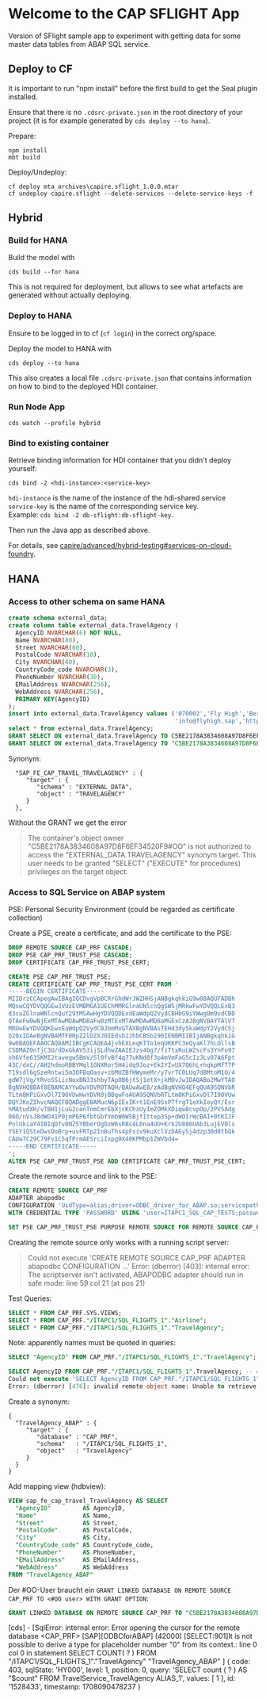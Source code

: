 # Welcome to the CAP SFLIGHT App

Version of SFlight sample app to experiment with getting data
for some master data tables from ABAP SQL service.



## Deploy to CF

It is important to run "npm install" before the first build to get the Seal plugin installed.

Ensure that there is no `.cdsrc-private.json` in the root directory of your project (it is for example
generated by `cds deploy --to hana`).

Prepare:
```
npm install
mbt build
```

Deploy/Undeploy:
```
cf deploy mta_archives\capire.sflight_1.0.0.mtar
cf undeploy capire.sflight --delete-services --delete-service-keys -f
```

## Hybrid

### Build for HANA

Build the model with
```
cds build --for hana
```

This is not required for deployment, but allows to see what artefacts are generated without actually deploying.

### Deploy to HANA

Ensure to be logged in to cf (`cf login`) in the correct org/space.

Deploy the model to HANA with
```
cds deploy --to hana
```

This also creates a local file `.cdsrc-private.json` that contains information on how to bind to the deployed HDI container.

### Run Node App

```
cds watch --profile hybrid
``` 

### Bind to existing container

Retrieve binding information for HDI container that you didn't deploy yourself:
```
cds bind -2 <hdi-instance>:<service-key>
```

`hdi-instance` is the name of the instance of the hdi-shared service  
`service-key` is the name of the corresponding service key.  
Example: `cds bind -2 db-sflight:db-sflight-key`.


Then run the Java app as described above.

For details, see [capire/advanced/hybrid-testing#services-on-cloud-foundry](https://pages.github.tools.sap/cap/docs/advanced/hybrid-testing#services-on-cloud-foundry).





## HANA

### Access to other schema on same HANA

```sql
create schema external_data;
create column table external_data.TravelAgency (
  AgencyID NVARCHAR(6) NOT NULL,
  Name NVARCHAR(80),
  Street NVARCHAR(60),
  PostalCode NVARCHAR(10),
  City NVARCHAR(40),
  CountryCode_code NVARCHAR(3),
  PhoneNumber NVARCHAR(30),
  EMailAddress NVARCHAR(256),
  WebAddress NVARCHAR(256),
  PRIMARY KEY(AgencyID)
);
insert into external_data.TravelAgency values ('070002','Fly High','Berliner Allee 11','40880','Duesseldorf','DE','+49 2102 69555',
                                               'info@flyhigh.sap','http://www.flyhigh.sap');
select * from external_data.TravelAgency;
GRANT SELECT ON external_data.TravelAgency TO C5BE2178A3834608A97D8F6EF34520F9_52ANGOYY58K2JMPER8A4MQPS4_RT;
GRANT SELECT ON external_data.TravelAgency TO "C5BE2178A3834608A97D8F6EF34520F9#OO" WITH GRANT OPTION;
```

Synonym:
```jsonc
  "SAP_FE_CAP_TRAVEL_TRAVELAGENCY" : {
     "target" : {
        "schema" : "EXTERNAL_DATA",
        "object" : "TRAVELAGENCY"
     }
  },
```

Without the GRANT we get the error
> The container's object owner "C5BE2178A3834608A97D8F6EF34520F9#OO" is not authorized to access the "EXTERNAL_DATA.TRAVELAGENCY" synonym target.
This user needs to be granted "SELECT" ("EXECUTE" for procedures) privileges on the target object.



### Access to SQL Service on ABAP system

PSE: Personal Security Environment
(could be regarded as certificate collection)


Create a PSE, create a certificate, and add the certificate to the PSE:
```sql
DROP REMOTE SOURCE CAP_PRF CASCADE;
DROP PSE CAP_PRF_TRUST_PSE CASCADE;
DROP CERTIFICATE CAP_PRF_TRUST_PSE_CERT;

CREATE PSE CAP_PRF_TRUST_PSE;
CREATE CERTIFICATE CAP_PRF_TRUST_PSE_CERT FROM '
-----BEGIN CERTIFICATE-----
MIIDrzCCApegAwIBAgIQCDvgVpBCRrGhdWrJWZHHSjANBgkqhkiG9w0BAQUFADBh
MQswCQYDVQQGEwJVUzEVMBMGA1UEChMMRGlnaUNlcnQgSW5jMRkwFwYDVQQLExB3
d3cuZGlnaWNlcnQuY29tMSAwHgYDVQQDExdEaWdpQ2VydCBHbG9iYWwgUm9vdCBD
QTAeFw0wNjExMTAwMDAwMDBaFw0zMTExMTAwMDAwMDBaMGExCzAJBgNVBAYTAlVT
MRUwEwYDVQQKEwxEaWdpQ2VydCBJbmMxGTAXBgNVBAsTEHd3dy5kaWdpY2VydC5j
b20xIDAeBgNVBAMTF0RpZ2lDZXJ0IEdsb2JhbCBSb290IENBMIIBIjANBgkqhkiG
9w0BAQEFAAOCAQ8AMIIBCgKCAQEA4jvhEXLeqKTTo1eqUKKPC3eQyaKl7hLOllsB
CSDMAZOnTjC3U/dDxGkAV53ijSLdhwZAAIEJzs4bg7/fzTtxRuLWZscFs3YnFo97
nh6Vfe63SKMI2tavegw5BmV/Sl0fvBf4q77uKNd0f3p4mVmFaG5cIzJLv07A6Fpt
43C/dxC//AH2hdmoRBBYMql1GNXRor5H4idq9Joz+EkIYIvUX7Q6hL+hqkpMfT7P
T19sdl6gSzeRntwi5m3OFBqOasv+zbMUZBfHWymeMr/y7vrTC0LUq7dBMtoM1O/4
gdW7jVg/tRvoSSiicNoxBN33shbyTApOB6jtSj1etX+jkMOvJwIDAQABo2MwYTAO
BgNVHQ8BAf8EBAMCAYYwDwYDVR0TAQH/BAUwAwEB/zAdBgNVHQ4EFgQUA95QNVbR
TLtm8KPiGxvDl7I90VUwHwYDVR0jBBgwFoAUA95QNVbRTLtm8KPiGxvDl7I90VUw
DQYJKoZIhvcNAQEFBQADggEBAMucN6pIExIK+t1EnE9SsPTfrgT1eXkIoyQY/Esr
hMAtudXH/vTBH1jLuG2cenTnmCmrEbXjcKChzUyImZOMkXDiqw8cvpOp/2PV5Adg
06O/nVsJ8dWO41P0jmP6P6fbtGbfYmbW0W5BjfIttep3Sp+dWOIrWcBAI+0tKIJF
PnlUkiaY4IBIqDfv8NZ5YBberOgOzW6sRBc4L0na4UU+Krk2U886UAb3LujEV0ls
YSEY1QSteDwsOoBrp+uvFRTp2InBuThs4pFsiv9kuXclVzDAGySj4dzp30d8tbQk
CAUw7C29C79Fv1C5qfPrmAESrciIxpg0X40KPMbp1ZWVbd4=
-----END CERTIFICATE-----
';
ALTER PSE CAP_PRF_TRUST_PSE ADD CERTIFICATE CAP_PRF_TRUST_PSE_CERT;
```

Create the remote source and link to the PSE:
```sql
CREATE REMOTE SOURCE CAP_PRF
ADAPTER abapodbc
CONFIGURATION 'UidType=alias;driver=ODBC_driver_for_ABAP.so;servicepath=/sap/bc/sql/sql1/sap/s_privileged;host=25638c75-a54b-4658-8b04-3a1156f2c4f5.abap.eu10.hana.ondemand.com;port=443;language=EN;typemap=semantic'
WITH CREDENTIAL TYPE 'PASSWORD' USING 'user=ITAPC1_SQL_CAP_TESTS;password=du2wPBiDdYbRbvvyGliPedKLvNHuWX_hzAvVNEH';

SET PSE CAP_PRF_TRUST_PSE PURPOSE REMOTE SOURCE FOR REMOTE SOURCE CAP_PRF;
```

Creating the remote source only works with a running script server:
> Could not execute 'CREATE REMOTE SOURCE CAP_PRF ADAPTER abapodbc CONFIGURATION ...'
Error: (dberror) [403]: internal error: The scriptserver isn't activated, ABAPODBC adapter should run in safe mode: line 59 col 21 (at pos 21)


Test Queries:
```sql
SELECT * FROM CAP_PRF.SYS.VIEWS;
SELECT * FROM CAP_PRF."/ITAPC1/SQL_FLIGHTS_1"."Airline";
SELECT * FROM CAP_PRF."/ITAPC1/SQL_FLIGHTS_1"."TravelAgency";
```

Note: apparently names must be quoted in queries:
```sql
SELECT "AgencyID" FROM CAP_PRF."/ITAPC1/SQL_FLIGHTS_1"."TravelAgency"; -- ok

SELECT AgencyID FROM CAP_PRF."/ITAPC1/SQL_FLIGHTS_1".TravelAgency; -- error
Could not execute 'SELECT AgencyID FROM CAP_PRF."/ITAPC1/SQL_FLIGHTS_1".TravelAgency'
Error: (dberror) [476]: invalid remote object name: Unable to retrieve remote metadata for <NULL>./ITAPC1/SQL_FLIGHTS_1.TRAVELAGENCY
```

Create a synonym:
```jsonc
{ 
  "TravelAgency_ABAP" : {
     "target" : { 
        "database" : "CAP_PRF",
        "schema"   : "/ITAPC1/SQL_FLIGHTS_1",
        "object"   : "TravelAgency"
     }
  }
}
```

Add mapping view (hdbview):
```sql
VIEW sap_fe_cap_travel_TravelAgency AS SELECT
  "AgencyID"         AS AgencyID,
  "Name"             AS Name,
  "Street"           AS Street,
  "PostalCode"       AS PostalCode,
  "City"             AS City,
  "CountryCode_code" AS CountryCode_code,
  "PhoneNumber"      AS PhoneNumber,
  "EMailAddress"     AS EMailAddress,
  "WebAddress"       AS WebAddress
FROM "TravelAgency_ABAP"
```


Der #OO-User braucht ein `GRANT LINKED DATABASE ON REMOTE SOURCE CAP_PRF TO <#OO user> WITH GRANT OPTION`:
```sql
GRANT LINKED DATABASE ON REMOTE SOURCE CAP_PRF TO "C5BE2178A3834608A97D8F6EF34520F9#OO" WITH GRANT OPTION;
```



[cds] - [SqlError: internal error: Error opening the cursor for the remote database <CAP_PRF> [SAP][ODBCforABAP] (42000) [SELECT:901]It is not possible to derive a type for placeholder number "0" from its context.: line 0 col 0
 in statement SELECT COUNT( ? ) FROM "/ITAPC1/SQL_FLIGHTS_1"."TravelAgency" "TravelAgency_ABAP"
] {
  code: 403,
  sqlState: 'HY000',
  level: 1,
  position: 0,
  query: 'SELECT count ( ? ) AS "$count" FROM TravelService_TravelAgency ALIAS_1',
  values: [ 1 ],
  id: '1528433',
  timestamp: 1708090478237
}
